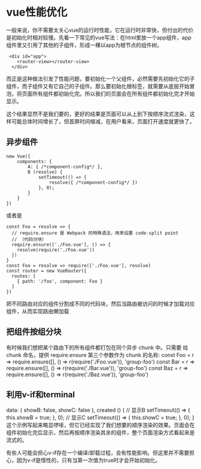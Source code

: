 # vue性能优化  
一般来说，你不需要太关心vue的运行时性能，它在运行时非常快，但付出的代价是初始化时相对较慢。先看一下常见的vue写法：在html里放一个app组件，app组件里又引用了其他的子组件，形成一棵以app为根节点的组件树。  
```
 <div id="app">
    <router-view></router-view>
  </div>  
  ```
  而正是这种做法引发了性能问题，要初始化一个父组件，必然需要先初始化它的子组件，而子组件又有它自己的子组件。那么要初始化根标签，就需要从底层开始冒泡，将页面所有组件都初始化完。所以我们的页面会在所有组件都初始化完才开始显示。

这个结果显然不是我们要的，更好的结果是页面可以从上到下按顺序流式渲染，这样可能总体时间增长了，但首屏时间缩减，在用户看来，页面打开速度就更快了。
## 异步组件  
```
new Vue({
    components: {
        A: { /*component-config*/ },
        B (resolve) {
            setTimeout(() => {
                resolve({ /*component-config*/ })
            }, 0);
        }
    }
})
```
或者是
```
const Foo = resolve => {
  // require.ensure 是 Webpack 的特殊语法，用来设置 code-split point
  // （代码分块）
  require.ensure(['./Foo.vue'], () => {
    resolve(require('./Foo.vue'))
  })
}  
const Foo = resolve => require(['./Foo.vue'], resolve)   
const router = new VueRouter({
  routes: [
    { path: '/foo', component: Foo }
  ]
})   
```
把不同路由对应的组件分割成不同的代码块，然后当路由被访问的时候才加载对应组件，从而实现路由懒加载  
## 把组件按组分块  
有时候我们想把某个路由下的所有组件都打包在同个异步 chunk 中。只需要 给 chunk 命名，提供 require.ensure 第三个参数作为 chunk 的名称:
const Foo = r => require.ensure([], () => r(require('./Foo.vue')), 'group-foo')
const Bar = r => require.ensure([], () => r(require('./Bar.vue')), 'group-foo')
const Baz = r => require.ensure([], () => r(require('./Baz.vue')), 'group-foo')  

## 利用v-if和terminal  
 <head>
   <!--some component -->
  <div v-if="showB">
   <!--some component -->
    </div>
     <div v-if="showC">
   <!--some component -->
    </div>
</head>
 data: {
        showB: false,
        showC: false
    },
    created () {
        // 显示B
        setTimeout(() => {
            this.showB = true;
        }, 0);
        // 显示C
        setTimeout(() => {
            this.showC = true;
        }, 0);
    }  
    这个示例写起来略显啰嗦，但它已经实现了我们想要的顺序渲染的效果。页面会在组件初始化完后显示，然后再按顺序渲染其余的组件，整个页面渲染方式看起来是流式的。

有些人可能会担心v-if存在一个编译/卸载过程，会有性能影响。但这里并不需要担心，因为v-if是惰性的，只有当第一次值为true时才会开始初始化。  


